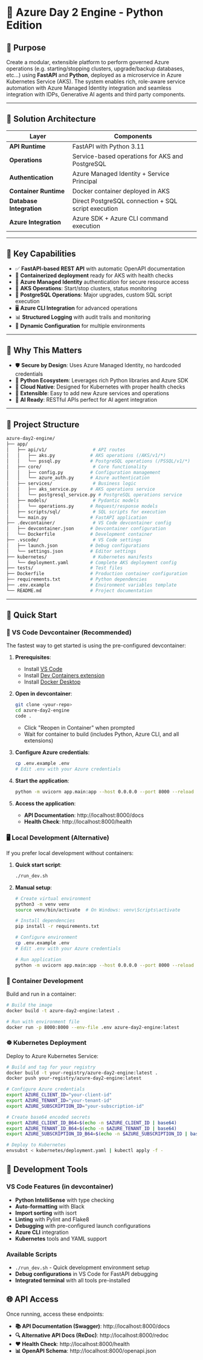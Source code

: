 
# 🧾 Azure Day 2 Engine - Python Edition

## 🎯 Purpose

Create a modular, extensible platform to perform governed Azure operations (e.g. starting/stopping clusters, upgrade/backup databases, etc...) using **FastAPI** and **Python**, deployed as a microservice in Azure Kubernetes Service (AKS). The system enables rich, role-aware service automation with Azure Managed Identity integration and seamless integration with IDPs, Generative AI agents and third party components.

---

## 🧠 Solution Architecture

| Layer | Components |
|-------|------------|
| **API Runtime** | FastAPI with Python 3.11 |
| **Operations** | Service-based operations for AKS and PostgreSQL |
| **Authentication** | Azure Managed Identity + Service Principal |
| **Container Runtime** | Docker container deployed in AKS |
| **Database Integration** | Direct PostgreSQL connection + SQL script execution |
| **Azure Integration** | Azure SDK + Azure CLI command execution |

---

## 🔌 Key Capabilities

- ✅ **FastAPI-based REST API** with automatic OpenAPI documentation
- 🐳 **Containerized deployment** ready for AKS with health checks
- 🔐 **Azure Managed Identity** authentication for secure resource access
- 🔄 **AKS Operations**: Start/stop clusters, status monitoring
- 🐘 **PostgreSQL Operations**: Major upgrades, custom SQL script execution
- 🖥️ **Azure CLI Integration** for advanced operations
- 📊 **Structured Logging** with audit trails and monitoring
- 🔧 **Dynamic Configuration** for multiple environments

---

## 🧠 Why This Matters

- 🛡️ **Secure by Design**: Uses Azure Managed Identity, no hardcoded credentials
- 🐍 **Python Ecosystem**: Leverages rich Python libraries and Azure SDK
- 🚀 **Cloud Native**: Designed for Kubernetes with proper health checks
- 🔌 **Extensible**: Easy to add new Azure services and operations
- 🧠 **AI Ready**: RESTful APIs perfect for AI agent integration

---

## 📜 Project Structure

```bash
azure-day2-engine/
├── app/
│   ├── api/v1/                 # API routes
│   │   ├── aks.py             # AKS operations (/AKS/v1/*)
│   │   └── pssql.py           # PostgreSQL operations (/PSSQL/v1/*)
│   ├── core/                   # Core functionality
│   │   ├── config.py          # Configuration management
│   │   └── azure_auth.py      # Azure authentication
│   ├── services/               # Business logic
│   │   ├── aks_service.py     # AKS operations service
│   │   └── postgresql_service.py # PostgreSQL operations service
│   ├── models/                 # Pydantic models
│   │   └── operations.py      # Request/response models
│   ├── scripts/sql/            # SQL scripts for execution
│   └── main.py                # FastAPI application
├── .devcontainer/              # VS Code devcontainer config
│   ├── devcontainer.json      # Devcontainer configuration
│   └── Dockerfile             # Development container
├── .vscode/                    # VS Code settings
│   ├── launch.json            # Debug configurations
│   └── settings.json          # Editor settings
├── kubernetes/                 # Kubernetes manifests
│   └── deployment.yaml        # Complete AKS deployment config
├── tests/                     # Test files
├── Dockerfile                 # Production container configuration
├── requirements.txt           # Python dependencies
├── .env.example               # Environment variables template
└── README.md                  # Project documentation
```

---

## 🚀 Quick Start

### 🐳 VS Code Devcontainer (Recommended)

The fastest way to get started is using the pre-configured devcontainer:

1. **Prerequisites**:
   - Install [VS Code](https://code.visualstudio.com/)
   - Install [Dev Containers extension](https://marketplace.visualstudio.com/items?itemName=ms-vscode-remote.remote-containers)
   - Install [Docker Desktop](https://www.docker.com/products/docker-desktop/)

2. **Open in devcontainer**:
   ```bash
   git clone <your-repo>
   cd azure-day2-engine
   code .
   ```
   - Click "Reopen in Container" when prompted
   - Wait for container to build (includes Python, Azure CLI, and all extensions)

3. **Configure Azure credentials**:
   ```bash
   cp .env.example .env
   # Edit .env with your Azure credentials
   ```

4. **Start the application**:
   ```bash
   python -m uvicorn app.main:app --host 0.0.0.0 --port 8000 --reload
   ```

5. **Access the application**:
   - **API Documentation**: http://localhost:8000/docs
   - **Health Check**: http://localhost:8000/health

### 🖥️ Local Development (Alternative)

If you prefer local development without containers:

1. **Quick start script**:
   ```bash
   ./run_dev.sh
   ```

2. **Manual setup**:
   ```bash
   # Create virtual environment
   python3 -m venv venv
   source venv/bin/activate  # On Windows: venv\Scripts\activate
   
   # Install dependencies
   pip install -r requirements.txt
   
   # Configure environment
   cp .env.example .env
   # Edit .env with your Azure credentials
   
   # Run application
   python -m uvicorn app.main:app --host 0.0.0.0 --port 8000 --reload
   ```

### 🐋 Container Development

Build and run in a container:

```bash
# Build the image
docker build -t azure-day2-engine:latest .

# Run with environment file
docker run -p 8000:8000 --env-file .env azure-day2-engine:latest
```

### ☸️ Kubernetes Deployment

Deploy to Azure Kubernetes Service:

```bash
# Build and tag for your registry
docker build -t your-registry/azure-day2-engine:latest .
docker push your-registry/azure-day2-engine:latest

# Configure Azure credentials
export AZURE_CLIENT_ID="your-client-id"
export AZURE_TENANT_ID="your-tenant-id"
export AZURE_SUBSCRIPTION_ID="your-subscription-id"

# Create base64 encoded secrets
export AZURE_CLIENT_ID_B64=$(echo -n $AZURE_CLIENT_ID | base64)
export AZURE_TENANT_ID_B64=$(echo -n $AZURE_TENANT_ID | base64)
export AZURE_SUBSCRIPTION_ID_B64=$(echo -n $AZURE_SUBSCRIPTION_ID | base64)

# Deploy to Kubernetes
envsubst < kubernetes/deployment.yaml | kubectl apply -f -
```

## 🔧 Development Tools

### VS Code Features (in devcontainer)
- **Python IntelliSense** with type checking
- **Auto-formatting** with Black
- **Import sorting** with isort
- **Linting** with Pylint and Flake8
- **Debugging** with pre-configured launch configurations
- **Azure CLI** integration
- **Kubernetes** tools and YAML support

### Available Scripts
- `./run_dev.sh` - Quick development environment setup
- **Debug configurations** in VS Code for FastAPI debugging
- **Integrated terminal** with all tools pre-installed

## 🌐 API Access

Once running, access these endpoints:

- **📚 API Documentation (Swagger)**: http://localhost:8000/docs
- **🔍 Alternative API Docs (ReDoc)**: http://localhost:8000/redoc
- **❤️ Health Check**: http://localhost:8000/health
- **📊 OpenAPI Schema**: http://localhost:8000/openapi.json